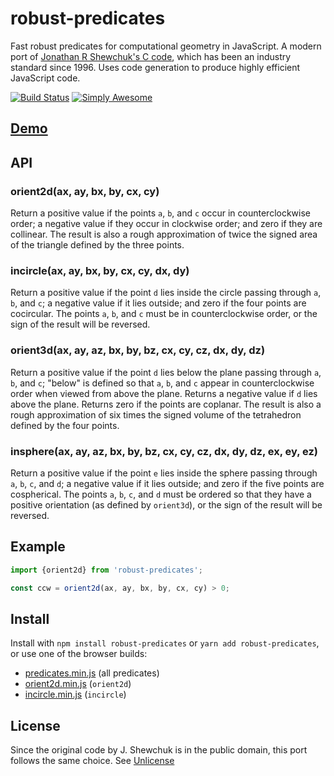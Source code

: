 # robust-predicates

Fast robust predicates for computational geometry in JavaScript. A modern port of [Jonathan R Shewchuk's C code](https://www.cs.cmu.edu/~quake/robust.html), which has been an industry standard since 1996. Uses code generation to produce highly efficient JavaScript code.

[![Build Status](https://travis-ci.com/mourner/robust-predicates.svg?branch=master)](https://travis-ci.com/mourner/robust-predicates)
[![Simply Awesome](https://img.shields.io/badge/simply-awesome-brightgreen.svg)](https://github.com/mourner/projects)

## [Demo](https://observablehq.com/@mourner/non-robust-arithmetic-as-art)

## API

### orient2d(ax, ay, bx, by, cx, cy)

Return a positive value if the points `a`, `b`, and `c` occur in counterclockwise order;
a negative value if they occur in clockwise order; and zero if they are collinear.
The result is also a rough approximation of twice the signed area of the triangle defined by the three points.

### incircle(ax, ay, bx, by, cx, cy, dx, dy)

Return a positive value if the point `d` lies inside the circle passing through `a`, `b`, and `c`;
a negative value if it lies outside; and zero if the four points are cocircular.
The points `a`, `b`, and `c` must be in counterclockwise order, or the sign of the result will be reversed.

### orient3d(ax, ay, az, bx, by, bz, cx, cy, cz, dx, dy, dz)

Return a positive value if the point `d` lies below the plane passing through `a`, `b`, and `c`;
"below" is defined so that `a`, `b`, and `c` appear in counterclockwise order when viewed from above the plane.
Returns a negative value if `d` lies above the plane. Returns zero if the points are coplanar.
The result is also a rough approximation of six times the signed volume of the tetrahedron defined by the four points.

### insphere(ax, ay, az, bx, by, bz, cx, cy, cz, dx, dy, dz, ex, ey, ez)

Return a positive value if the point `e` lies inside the sphere passing through `a`, `b`, `c`, and `d`;
a negative value if it lies outside; and zero if the five points are cospherical.
The points `a`, `b`, `c`, and `d` must be ordered so that they have a positive orientation
(as defined by `orient3d`), or the sign of the result will be reversed.

## Example

```js
import {orient2d} from 'robust-predicates';

const ccw = orient2d(ax, ay, bx, by, cx, cy) > 0;
````

## Install

Install with `npm install robust-predicates` or `yarn add robust-predicates`, or use one of the browser builds:

- [predicates.min.js](https://unpkg.com/robust-predicates@0.1.0/umd/predicates.min.js) (all predicates)
- [orient2d.min.js](https://unpkg.com/robust-predicates@0.1.0/umd/orient2d.min.js) (`orient2d`)
- [incircle.min.js](https://unpkg.com/robust-predicates@0.1.0/umd/incircle.min.js) (`incircle`)

## License

Since the original code by J. Shewchuk is in the public domain, this port follows the same choice. See [Unlicense](https://unlicense.org)
